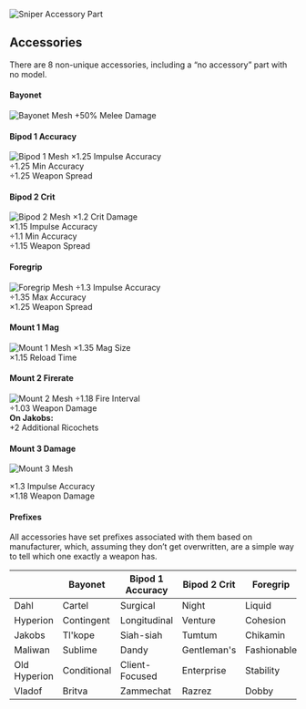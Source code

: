 
![Sniper Accessory Part](https://bl2.parts/snipers/%5Eimages/parts/accessory.png)
## Accessories

There are 8 non-unique accessories, including a “no accessory” part with no model.
#### Bayonet
![Bayonet Mesh](https://bl2.parts/snipers/%5Eimages/accessories/bayonet.png)
+50% Melee Damage
#### Bipod 1 Accuracy
![Bipod 1 Mesh](https://bl2.parts/snipers/%5Eimages/accessories/bipod_1_accuracy.png)
×1.25 Impulse Accuracy  
÷1.25 Min Accuracy  
÷1.25 Weapon Spread
#### Bipod 2 Crit
![Bipod 2 Mesh](https://bl2.parts/snipers/%5Eimages/parts/accessory.png)
×1.2 Crit Damage  
×1.15 Impulse Accuracy  
÷1.1 Min Accuracy  
÷1.15 Weapon Spread
#### Foregrip
![Foregrip Mesh](https://bl2.parts/snipers/%5Eimages/accessories/foregrip.png)
÷1.3 Impulse Accuracy  
÷1.35 Max Accuracy  
×1.25 Weapon Spread
#### Mount 1 Mag
![Mount 1 Mesh](https://bl2.parts/snipers/%5Eimages/accessories/mount_1_mag.png)
×1.35 Mag Size  
×1.15 Reload Time
#### Mount 2 Firerate
![Mount 2 Mesh](https://bl2.parts/snipers/%5Eimages/accessories/mount_2_firerate.png)
÷1.18 Fire Interval  
÷1.03 Weapon Damage  
**On Jakobs:**  
+2 Additional Ricochets
#### Mount 3 Damage
![Mount 3 Mesh](https://bl2.parts/snipers/%5Eimages/accessories/mount_3_damage.png)

×1.3 Impulse Accuracy  
×1.18 Weapon Damage
#### Prefixes
All accessories have set prefixes associated with them based on manufacturer, which, assuming they don’t get overwritten, are a simple way to tell which one exactly a weapon has.

|              | Bayonet     | Bipod 1 Accuracy | Bipod 2 Crit | Foregrip    | Mount 1 Mag |
| ------------ | ----------- | ---------------- | ------------ | ----------- | ----------- |
| Dahl         | Cartel      | Surgical         | Night        | Liquid      | Operational |
| Hyperion     | Contingent  | Longitudinal     | Venture      | Cohesion    | Resource    |
| Jakobs       | Tl'kope     | Siah-siah        | Tumtum       | Chikamin    | Hyiu        |
| Maliwan      | Sublime     | Dandy            | Gentleman's  | Fashionable | Monstrous   |
| Old Hyperion | Conditional | Client-Focused   | Enterprise   | Stability   | Capital     |
| Vladof       | Britva      | Zammechat        | Razrez       | Dobby       | Bolshy      |

